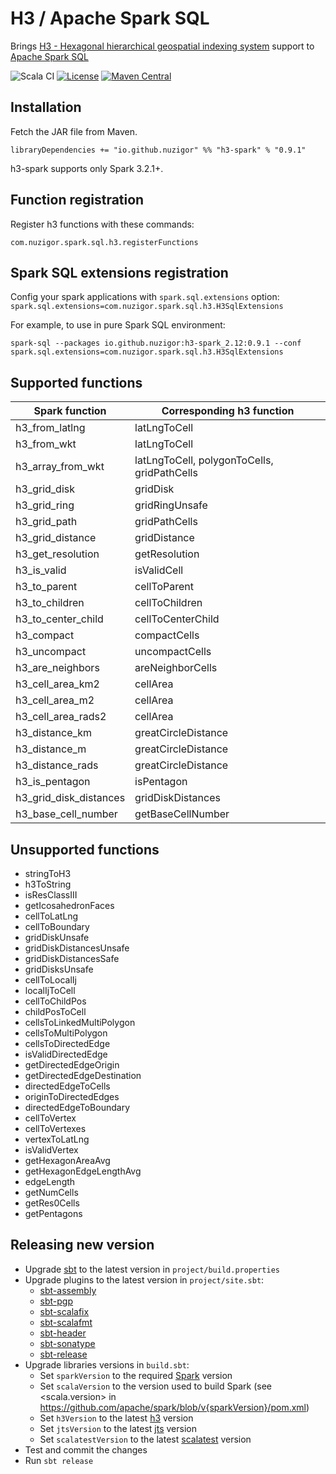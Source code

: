 # H3 / Apache Spark SQL

Brings [H3 - Hexagonal hierarchical geospatial indexing system](https://h3geo.org/) support to [Apache Spark SQL](https://spark.apache.org/)

![Scala CI](https://github.com/nuzigor/h3-spark/actions/workflows/scala.yml/badge.svg)
[![License](https://img.shields.io/badge/License-Apache%202.0-blue.svg)](LICENSE)
[![Maven Central](https://img.shields.io/maven-central/v/io.github.nuzigor/h3-spark_2.12?label=Maven%20Central&color=%236DBE42)](https://central.sonatype.com/search?q=g%253Aio.github.nuzigor%2520a%253Ah3-spark_2.12)

Installation
------------

Fetch the JAR file from Maven.

    libraryDependencies += "io.github.nuzigor" %% "h3-spark" % "0.9.1"

h3-spark supports only Spark 3.2.1+.

Function registration
--------------

Register h3 functions with these commands:

    com.nuzigor.spark.sql.h3.registerFunctions

Spark SQL extensions registration
--------------

Config your spark applications with `spark.sql.extensions` option: `spark.sql.extensions=com.nuzigor.spark.sql.h3.H3SqlExtensions`

For example, to use in pure Spark SQL environment:

    spark-sql --packages io.github.nuzigor:h3-spark_2.12:0.9.1 --conf spark.sql.extensions=com.nuzigor.spark.sql.h3.H3SqlExtensions

Supported functions
--------------

| Spark function         | Corresponding h3 function                   |
|------------------------|---------------------------------------------|
| h3_from_latlng         | latLngToCell                                |
| h3_from_wkt            | latLngToCell                                |
| h3_array_from_wkt      | latLngToCell, polygonToCells, gridPathCells |
| h3_grid_disk           | gridDisk                                    |
| h3_grid_ring           | gridRingUnsafe                              |
| h3_grid_path           | gridPathCells                               |
| h3_grid_distance       | gridDistance                                |
| h3_get_resolution      | getResolution                               |
| h3_is_valid            | isValidCell                                 |
| h3_to_parent           | cellToParent                                |
| h3_to_children         | cellToChildren                              |
| h3_to_center_child     | cellToCenterChild                           |
| h3_compact             | compactCells                                |
| h3_uncompact           | uncompactCells                              |
| h3_are_neighbors       | areNeighborCells                            |
| h3_cell_area_km2       | cellArea                                    |
| h3_cell_area_m2        | cellArea                                    |
| h3_cell_area_rads2     | cellArea                                    |
| h3_distance_km         | greatCircleDistance                         |
| h3_distance_m          | greatCircleDistance                         |
| h3_distance_rads       | greatCircleDistance                         |
| h3_is_pentagon         | isPentagon                                  |
| h3_grid_disk_distances | gridDiskDistances                           |
| h3_base_cell_number    | getBaseCellNumber                           |

Unsupported functions
--------------

- stringToH3
- h3ToString
- isResClassIII
- getIcosahedronFaces
- cellToLatLng
- cellToBoundary
- gridDiskUnsafe
- gridDiskDistancesUnsafe
- gridDiskDistancesSafe
- gridDisksUnsafe
- cellToLocalIj
- localIjToCell
- cellToChildPos
- childPosToCell
- cellsToLinkedMultiPolygon
- cellsToMultiPolygon
- cellsToDirectedEdge
- isValidDirectedEdge
- getDirectedEdgeOrigin
- getDirectedEdgeDestination
- directedEdgeToCells
- originToDirectedEdges
- directedEdgeToBoundary
- cellToVertex
- cellToVertexes
- vertexToLatLng
- isValidVertex
- getHexagonAreaAvg
- getHexagonEdgeLengthAvg
- edgeLength
- getNumCells
- getRes0Cells
- getPentagons

Releasing new version
--------------
- Upgrade [sbt](https://www.scala-sbt.org/) to the latest version in `project/build.properties`
- Upgrade plugins to the latest version in `project/site.sbt`:
  - [sbt-assembly](https://github.com/sbt/sbt-assembly)
  - [sbt-pgp](https://github.com/sbt/sbt-pgp)
  - [sbt-scalafix](https://github.com/scalacenter/sbt-scalafix)
  - [sbt-scalafmt](https://github.com/scalameta/sbt-scalafmt)
  - [sbt-header](https://github.com/sbt/sbt-header)
  - [sbt-sonatype](https://github.com/xerial/sbt-sonatype)
  - [sbt-release](https://github.com/sbt/sbt-release)
- Upgrade libraries versions in `build.sbt`: 
  - Set `sparkVersion` to the required [Spark](https://github.com/apache/spark) version
  - Set `scalaVersion` to the version used to build Spark (see <scala.version> in https://github.com/apache/spark/blob/v{sparkVersion}/pom.xml)
  - Set `h3Version` to the latest [h3](https://github.com/uber/h3-java) version
  - Set `jtsVersion` to the latest [jts](https://github.com/locationtech/jts) version
  - Set `scalatestVersion` to the latest [scalatest](https://github.com/scalatest/scalatest) version
- Test and commit the changes
- Run `sbt release`
